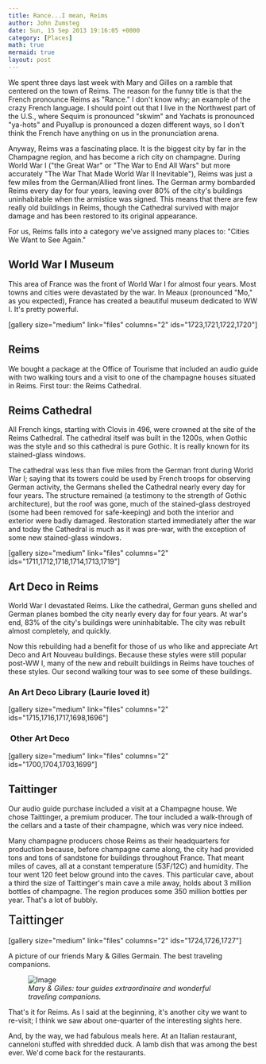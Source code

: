 ```yaml
---
title: Rance...I mean, Reims
author: John Zumsteg
date: Sun, 15 Sep 2013 19:16:05 +0000
category: [Places]
math: true
mermaid: true
layout: post
---
```

We spent three days last week with Mary and Gilles on a ramble that centered on the town of Reims. The reason for the funny title is that the French pronounce Reims as "Rance." I don't know why; an example of the crazy French language. I should point out that I live in the Northwest part of the U.S., where Sequim is pronounced "skwim" and Yachats is pronounced "ya-hots" and Puyallup is pronounced a dozen different ways, so I don't think the French have anything on us in the pronunciation arena.

Anyway, Reims was a fascinating place. It is the biggest city by far in the Champagne region, and has become a rich city on champagne. During World War I ("the Great War" or "The War to End All Wars" but more accurately "The War That Made World War II Inevitable"), Reims was just a few miles from the German/Allied front lines. The German army bombarded Reims every day for four years, leaving over 80% of the city's buildings uninhabitable when the armistice was signed. This means that there are few really old buildings in Reims, though the Cathedral survived with major damage and has been restored to its original appearance.

For us, Reims falls into a category we've assigned many places to: "Cities We Want to See Again."
<h2>World War I Museum</h2>
This area of France was the front of World War I for almost four years. Most towns and cities were devastated by the war. In Meaux (pronounced "Mo," as you expected), France has created a beautiful museum dedicated to WW I. It's pretty powerful.

[gallery size="medium" link="files" columns="2" ids="1723,1721,1722,1720"]
<h2>Reims</h2>
We bought a package at the Office of Tourisme that included an audio guide with two walking tours and a visit to one of the champagne houses situated in Reims. First tour: the Reims Cathedral.
<h2>Reims Cathedral</h2>
All French kings, starting with Clovis in 496, were crowned at the site of the Reims Cathedral. The cathedral itself was built in the 1200s, when Gothic was the style and so this cathedral is pure Gothic. It is really known for its stained-glass windows.

The cathedral was less than five miles from the German front during World War I; saying that its towers could be used by French troops for observing German activity, the Germans shelled the Cathedral nearly every day for four years. The structure remained (a testimony to the strength of Gothic architecture), but the roof was gone, much of the stained-glass destroyed (some had been removed for safe-keeping) and both the interior and exterior were badly damaged. Restoration started immediately after the war and today the Cathedral is much as it was pre-war, with the exception of some new stained-glass windows.

[gallery  size="medium" link="files" columns="2" ids="1711,1712,1718,1714,1713,1719"]
<h2>Art Deco in Reims</h2>
World War I devastated Reims. Like the cathedral, German guns shelled and German planes bombed the city nearly every day for four years. At war's end, 83% of the city's buildings were uninhabitable. The city was rebuilt almost completely, and quickly.

Now this rebuilding had a benefit for those of us who like and appreciate Art Deco and Art Nouveau buildings. Because these styles were still popular post-WW I, many of the new and rebuilt buildings in Reims have touches of these styles. Our second walking tour was to see some of these buildings.
<h3>An Art Deco Library (Laurie loved it)</h3>
[gallery  size="medium" link="files" columns="2" ids="1715,1716,1717,1698,1696"]
<h3> Other Art Deco</h3>
[gallery  size="medium" link="files" columns="2" ids="1700,1704,1703,1699"]
<h2>Taittinger</h2>
Our audio guide purchase included a visit at a Champagne house. We chose Taittinger, a premium producer. The tour included a walk-through of the cellars and a taste of their champagne, which was very nice indeed.

Many champagne producers chose Reims as their headquarters for production because, before champagne came along, the city had provided tons and tons of sandstone for buildings throughout France. That meant miles of caves, all at a constant temperature (53F/12C) and humidity. The tour went 120 feet below ground into the caves. This particular cave, about a third the size of Taittinger's main cave a mile away, holds about 3 million bottles of champagne. The region produces some 350 million bottles per year. That's a lot of bubbly.

<span style="color: #000000; font-size: 1.8em; line-height: 1.5em;">Taittinger</span>

[gallery  size="medium" link="files"  columns="2" ids="1724,1726,1727"]

A picture of our friends Mary &amp; Gilles Germain. The best traveling companions.

<figure
>	<img class = "portrait" src="{{"/assets/images/2013/09/MG_6127.jpg" | prepend: site.baseurl  }}" alt="Image" />
	<figcaption><em>Mary &amp; Gilles: tour guides extraordinaire and wonderful traveling companions.</em></figcaption>
</figure>



That's it for Reims. As I said at the beginning, it's another city we want to re-visit; I think we saw about one-quarter of the interesting sights here.

And, by the way, we had fabulous meals here. At an Italian restaurant, canneloni stuffed with shredded duck. A lamb dish that was among the best ever. We'd come back for the restaurants.
